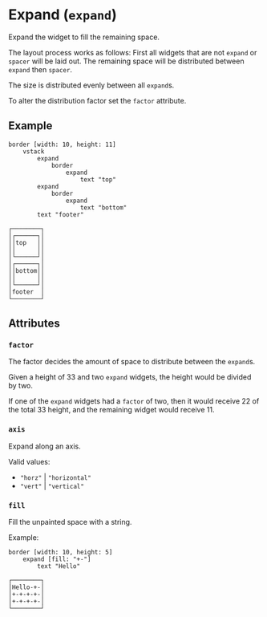 # Expand (`expand`)

Expand the widget to fill the remaining space.

The layout process works as follows:
First all widgets that are not `expand` or `spacer` will be laid out.
The remaining space will be distributed between `expand` then `spacer`.

The size is distributed evenly between all `expand`s.

To alter the distribution factor set the `factor` attribute.

## Example

```
border [width: 10, height: 11]
    vstack
        expand
            border
                expand
                    text "top"
        expand
            border
                expand
                    text "bottom"
        text "footer"
```
```
┌────────┐
│┌──────┐│
││top   ││
││      ││
│└──────┘│
│┌──────┐│
││bottom││
││      ││
│└──────┘│
│footer  │
└────────┘
```

## Attributes

### `factor`

The factor decides the amount of space to distribute between the `expand`s.

Given a height of 33 and two `expand` widgets, the height would be divided by
two.

If one of the `expand` widgets had a `factor` of two, then it would receive 22
of the total 33 height, and the remaining widget would receive 11.

### `axis`

Expand along an axis.

Valid values:

* `"horz"` | `"horizontal"`
* `"vert"` | `"vertical"`

### `fill`

Fill the unpainted space with a string.

Example:
```
border [width: 10, height: 5]
    expand [fill: "+-"]
        text "Hello"
```
```
┌────────┐
│Hello-+-│
│+-+-+-+-│
│+-+-+-+-│
└────────┘
```
